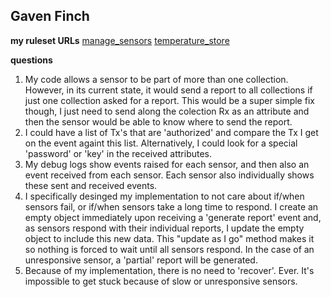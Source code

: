 ## Gaven Finch

**my ruleset URLs**
[manage_sensors](https://raw.githubusercontent.com/twigleg2/distributed_systems/master/lab8/manage_sensors.krl?token=AINOKEELYNXWQIYQUHA23ZC6SZXJU)
[temperature_store](https://raw.githubusercontent.com/twigleg2/distributed_systems/master/lab8/temperature_store.krl?token=AINOKEGUZL2HQRSB5YJPR526SZXNG)

**questions**
1. My code allows a sensor to be part of more than one collection.  However, in its current state, it would send a report to all collections if just one collection asked for a report.  This would be a super simple fix though, I just need to send along the colection Rx as an attribute and then the sensor would be able to know where to send the report.
2. I could have a list of Tx's that are 'authorized' and compare the Tx I get on the event againt this list.  Alternatively, I could look for a special 'password' or 'key' in the received attributes.
3. My debug logs show events raised for each sensor, and then also an event received from each sensor.  Each sensor also individually shows these sent and received events.
4. I specifically desinged my implementation to not care about if/when sensors fail, or if/when sensors take a long time to respond.  I create an empty object immediately upon receiving a 'generate report' event and, as sensors respond with their individual reports, I update the empty object to include this new data.  This "update as I go" method makes it so nothing is forced to wait until all sensors respond.  In the case of an unresponsive sensor, a 'partial' report will be generated.
5. Because of my implementation, there is no need to 'recover'. Ever.  It's impossible to get stuck because of slow or unresponsive sensors.